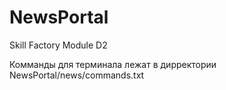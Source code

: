 # NewsPortal
 Skill Factory Module D2

Комманды для терминала лежат в дирректории NewsPortal/news/commands.txt
